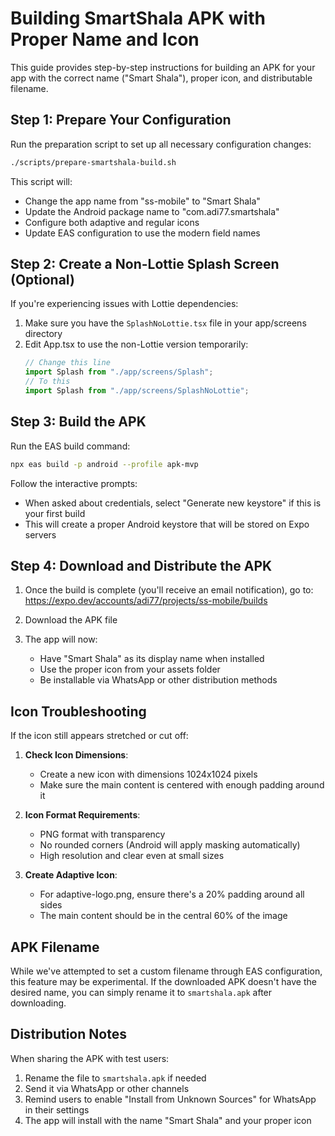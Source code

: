 # Building SmartShala APK with Proper Name and Icon

This guide provides step-by-step instructions for building an APK for your app with the correct name ("Smart Shala"), proper icon, and distributable filename.

## Step 1: Prepare Your Configuration

Run the preparation script to set up all necessary configuration changes:

```bash
./scripts/prepare-smartshala-build.sh
```

This script will:

- Change the app name from "ss-mobile" to "Smart Shala"
- Update the Android package name to "com.adi77.smartshala"
- Configure both adaptive and regular icons
- Update EAS configuration to use the modern field names

## Step 2: Create a Non-Lottie Splash Screen (Optional)

If you're experiencing issues with Lottie dependencies:

1. Make sure you have the `SplashNoLottie.tsx` file in your app/screens directory
2. Edit App.tsx to use the non-Lottie version temporarily:
   ```javascript
   // Change this line
   import Splash from "./app/screens/Splash";
   // To this
   import Splash from "./app/screens/SplashNoLottie";
   ```

## Step 3: Build the APK

Run the EAS build command:

```bash
npx eas build -p android --profile apk-mvp
```

Follow the interactive prompts:

- When asked about credentials, select "Generate new keystore" if this is your first build
- This will create a proper Android keystore that will be stored on Expo servers

## Step 4: Download and Distribute the APK

1. Once the build is complete (you'll receive an email notification), go to:
   https://expo.dev/accounts/adi77/projects/ss-mobile/builds

2. Download the APK file

3. The app will now:
   - Have "Smart Shala" as its display name when installed
   - Use the proper icon from your assets folder
   - Be installable via WhatsApp or other distribution methods

## Icon Troubleshooting

If the icon still appears stretched or cut off:

1. **Check Icon Dimensions**:

   - Create a new icon with dimensions 1024x1024 pixels
   - Make sure the main content is centered with enough padding around it

2. **Icon Format Requirements**:

   - PNG format with transparency
   - No rounded corners (Android will apply masking automatically)
   - High resolution and clear even at small sizes

3. **Create Adaptive Icon**:
   - For adaptive-logo.png, ensure there's a 20% padding around all sides
   - The main content should be in the central 60% of the image

## APK Filename

While we've attempted to set a custom filename through EAS configuration, this feature may be experimental. If the downloaded APK doesn't have the desired name, you can simply rename it to `smartshala.apk` after downloading.

## Distribution Notes

When sharing the APK with test users:

1. Rename the file to `smartshala.apk` if needed
2. Send it via WhatsApp or other channels
3. Remind users to enable "Install from Unknown Sources" for WhatsApp in their settings
4. The app will install with the name "Smart Shala" and your proper icon
